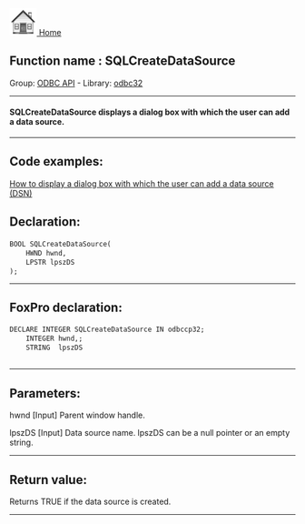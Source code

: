 [<img src="../../images/home.png"> Home ](https://github.com/VFPX/Win32API)  

## Function name : SQLCreateDataSource
Group: [ODBC API](../../functions_group.md#ODBC_API)  -  Library: [odbc32](../../Libraries.md#odbc32)  
***  


#### SQLCreateDataSource displays a dialog box with which the user can add a data source.
***  


## Code examples:
[How to display a dialog box with which the user can add a data source (DSN)](../../samples/sample_380.md)  

## Declaration:
```foxpro  
BOOL SQLCreateDataSource(
	HWND hwnd,
	LPSTR lpszDS
);  
```  
***  


## FoxPro declaration:
```foxpro  
DECLARE INTEGER SQLCreateDataSource IN odbccp32;
	INTEGER hwnd,;
	STRING  lpszDS
  
```  
***  


## Parameters:
hwnd 
[Input]
Parent window handle. 

lpszDS 
[Input]
Data source name. lpszDS can be a null pointer or an empty string.   
***  


## Return value:
Returns TRUE if the data source is created.  
***  

